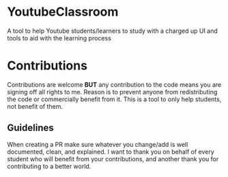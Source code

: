 # YoutubeClassroom
A tool to help Youtube students/learners to study with a charged up UI and tools to aid with the learning process

# Contributions
Contributions are welcome **BUT** any contribution to the code means you are signing off all rights to me. Reason is to prevent anyone from redistributing the code or commercially benefit from it. This is a tool to only help students, not benefit of them. 

## Guidelines
When creating a PR make sure whatever you change/add is well documented, clean, and explained. I want to thank you on behalf of every student who will benefit from your contributions, and another thank you for contributing to a better world.
